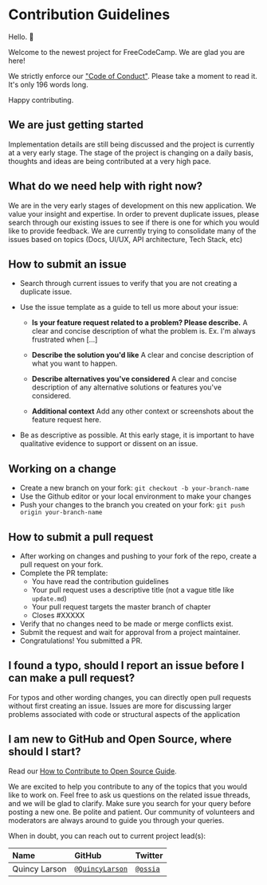 # Contribution Guidelines

Hello. 👋

Welcome to the newest project for FreeCodeCamp. We are glad you are here!

We strictly enforce our ["Code of Conduct"](https://www.freecodecamp.org/code-of-conduct). Please take a moment to read it. It's only 196 words long.

Happy contributing.

## We are just getting started

Implementation details are still being discussed and the project is currently at a very early stage.  The stage of the project is changing on a daily basis, thoughts and ideas are being contributed at a very high pace.

## What do we need help with right now?

We are in the very early stages of development on this new application. We value your insight and expertise.  In order to prevent duplicate issues, please search through our existing issues to see if there is one for which you would like to provide feedback. We are currently trying to consolidate many of the issues based on topics (Docs, UI/UX, API architecture, Tech Stack, etc)

## How to submit an issue

- Search through current issues to verify that you are not creating a duplicate issue.
- Use the issue template as a guide to tell us more about your issue:
  - **Is your feature request related to a problem? Please describe.**
      A clear and concise description of what the problem is. Ex. I'm always frustrated when [...]
  - **Describe the solution you'd like**
      A clear and concise description of what you want to happen.

  - **Describe alternatives you've considered**
      A clear and concise description of any alternative solutions or features you've considered.

  - **Additional context**
      Add any other context or screenshots about the feature request here.

- Be as descriptive as possible.  At this early stage, it is important to have qualitative evidence to support or dissent on an issue.

## Working on a change

- Create a new branch on your fork: `git checkout -b your-branch-name`
- Use the Github editor or your local environment to make your changes
- Push your changes to the branch you created on your fork: `git push origin your-branch-name`

## How to submit a pull request

- After working on changes and pushing to your fork of the repo, create a pull request on your fork.
- Complete the PR template:
  - You have read the contribution guidelines
  - Your pull request uses a descriptive title (not a vague title like `update.md`)
  - Your pull request targets the master branch of chapter
  - Closes #XXXXX
- Verify that no changes need to be made or merge conflicts exist.
- Submit the request and wait for approval from a project maintainer.
- Congratulations!  You submitted a PR.

## I found a typo, should I report an issue before I can make a pull request?

For typos and other wording changes, you can directly open pull requests without first creating an issue. Issues are more for discussing larger problems associated with code or structural aspects of the application

## I am new to GitHub and Open Source, where should I start?

Read our [How to Contribute to Open Source Guide](https://github.com/freeCodeCamp/how-to-contribute-to-open-source).

We are excited to help you contribute to any of the topics that you would like to work on. Feel free to ask us questions on the related issue threads, and we will be glad to clarify. Make sure you search for your query before posting a new one. Be polite and patient. Our community of volunteers and moderators are always around to guide you through your queries.

When in doubt, you can reach out to current project lead(s):

| Name            | GitHub | Twitter |
|:----------------|:-------|:--------|
| Quincy Larson | [`@QuincyLarson`](https://github.com/QuincyLarson) | [`@ossia`](https://twitter.com/ossia)|

